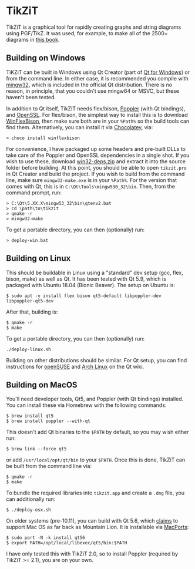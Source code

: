 
# TikZiT

TikZiT is a graphical tool for rapidly creating graphs and string diagrams using PGF/TikZ. It was used, for example, to make all of the 2500+ diagrams in <a href="http://cambridge.org/pqp">this book</a>.

## Building on Windows

TiKZiT can be built in Windows using Qt Creator (part of <a href="http://doc.qt.io/qt-5/windows-support.html">Qt for Windows</a>) or from the command line. In either case, it is recommended you compile with <a href="http://www.mingw.org/">mingw32</a>, which is included in the official Qt distribution. There is no reason, in principle, that you couldn't use mingw64 or MSVC, but these haven't been tested.

In addition to Qt itself, TikZiT needs flex/bison, <a href="https://poppler.freedesktop.org/">Poppler</a> (with Qt bindings), and <a href="https://www.openssl.org/">OpenSSL</a>. For flex/bison, the simplest way to install this is to download <a href="https://github.com/lexxmark/winflexbison">WinFlexBison</a>, then make sure both are in your `%Path%` so the build tools can find them. Alternatively, you can install it via <a href="https://chocolatey.org">Chocolatey</a>, via:

    > choco install winflexbison

For convenience, I have packaged up some headers and pre-built DLLs to take care of the Poppler and OpenSSL dependencies in a single shot. If you wish to use these, download <a href="http://tikzit.github.io/download/win32-deps.zip">win32-deps.zip</a> and extract it into the source folder before building. At this point, you should be able to open `tikzit.pro` in Qt Creator and build the project. If you wish to build from the command line, make sure `mingw32-make.exe` is in your `%Path%`. For the version that comes with Qt, this is in `C:\Qt\Tools\mingw530_32\bin`. Then, from the command prompt, run:

    > C:\Qt\5.XX.X\mingw53_32\bin\qtenv2.bat
    > cd \path\to\tikzit
    > qmake -r
    > mingw32-make

To get a portable directory, you can then (optionally) run:

    > deploy-win.bat



## Building on Linux

This should be buildable in Linux using a "standard" dev setup (gcc, flex, bison, make) as well as Qt. It has been tested with Qt 5.9, which is packaged with Ubuntu 18.04 (Bionic Beaver). The setup on Ubuntu is:

    $ sudo apt -y install flex bison qt5-default libpoppler-dev libpoppler-qt5-dev

After that, building is:

    $ qmake -r
    $ make

To get a portable directory, you can then (optionally) run:

    ./deploy-linux.sh

Building on other distributions should be similar. For Qt setup, you can find instructions for <a href="https://wiki.qt.io/Install_Qt_5_on_openSUSE">openSUSE</a> and <a href="https://wiki.archlinux.org/index.php/qt">Arch Linux</a> on the Qt wiki.


## Building on MacOS

You'll need developer tools, Qt5, and Poppler (with Qt bindings) installed. You can install these via Homebrew with the following commands:

    $ brew install qt5
    $ brew install poppler --with-qt

This doesn't add Qt binaries to the `$PATH` by default, so you may wish either run:

    $ brew link --force qt5

or add `/usr/local/opt/qt/bin` to your `$PATH`. Once this is done, TikZiT can be built from the command line via:

    $ qmake -r
    $ make

To bundle the required libraries into `tikzit.app` and create a `.dmg` file, you can additionally run:

    $ ./deploy-osx.sh


On older systems (pre-10.11), you can build with Qt 5.6, which <a href="http://doc.qt.io/qt-5/supported-platforms-and-configurations.html">claims</a> to support Mac OS as far back as Mountain Lion. It is installable via <a href="https://www.macports.org">MacPorts</a>:

    $ sudo port -N -k install qt56
    $ export PATH=/opt/local/libexec/qt5/bin:$PATH

I have only tested this with TikZiT 2.0, so to install Poppler (required by TikZiT >= 2.1), you are on your own.
